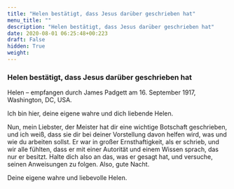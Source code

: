 ```yaml
---
title: "Helen bestätigt, dass Jesus darüber geschrieben hat"
menu_title: ""
description: "Helen bestätigt, dass Jesus darüber geschrieben hat"
date: 2020-08-01 06:25:48+00:223
draft: False
hidden: True
weight:
---
```

### Helen bestätigt, dass Jesus darüber geschrieben hat

Helen – empfangen durch James Padgett am 16. September 1917, Washington, DC, USA.

Ich bin hier, deine eigene wahre und dich liebende Helen.

Nun, mein Liebster, der Meister hat dir eine wichtige Botschaft geschrieben, und ich weiß, dass sie dir bei deiner Vorstellung davon helfen wird, was und wie du arbeiten sollst. Er war in großer Ernsthaftigkeit, als er schrieb, und wir alle fühlten, dass er mit einer Autorität und einem Wissen sprach, das nur er besitzt. Halte dich also an das, was er gesagt hat, und versuche, seinen Anweisungen zu folgen. Also, gute Nacht.

Deine eigene wahre und liebevolle Helen.
